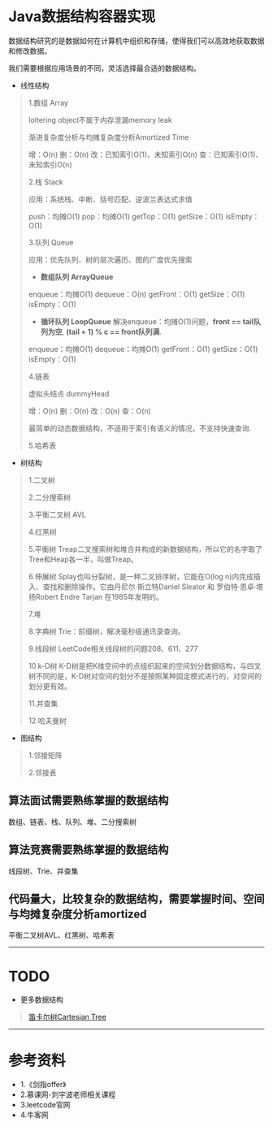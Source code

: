 # Java数据结构容器实现

数据结构研究的是数据如何在计算机中组织和存储，使得我们可以高效地获取数据和修改数据。

我们需要根据应用场景的不同，灵活选择最合适的数据结构。

* 线性结构
> 1.数组 Array
> 
> loitering object不属于内存泄漏memory leak
> 
> 渐进复杂度分析与均摊复杂度分析Amortized Time
> 
> 增：O(n) 删：O(n) 改：已知索引O(1)、未知索引O(n) 查：已知索引O(1)、未知索引O(n)
> 
> 2.栈 Stack
> 
> 应用：系统栈、中断、括号匹配、逆波兰表达式求值
> 
> push：均摊O(1) pop：均摊O(1) getTop：O(1) getSize：O(1) isEmpty：O(1)
> 
> 3.队列 Queue
> 
> 应用：优先队列、树的层次遍历、图的广度优先搜索
> 
> * **数组队列 ArrayQueue**
> 
> enqueue：均摊O(1) dequeue：O(n) getFront：O(1) getSize：O(1) isEmpty：O(1)
> 
> * **循环队列 LoopQueue** 解决enqueue：均摊O(1)问题，**front == tail队列为空**, **(tail + 1) % c == front队列满**.
> 
> enqueue：均摊O(1) dequeue：均摊O(1) getFront：O(1) getSize：O(1) isEmpty：O(1)
> 
> 4.链表
> 
> 虚拟头结点 dummyHead
> 
> 增：O(n) 删：O(n) 改：O(n) 查：O(n)
> 
> 最简单的动态数据结构，不适用于索引有语义的情况，不支持快速查询.
> 
> 5.哈希表

* 树结构
> 1.二叉树
> 
> 2.二分搜索树
> 
> 3.平衡二叉树 AVL
> 
> 4.红黑树
> 
> 5.平衡树 Treap二叉搜索树和堆合并构成的新数据结构，所以它的名字取了Tree和Heap各一半，叫做Treap。
> 
> 6.伸展树 Splay也叫分裂树，是一种二叉排序树，它能在O(log n)内完成插入、查找和删除操作。它由丹尼尔·斯立特Daniel Sleator 和 罗伯特·恩卓·塔扬Robert Endre Tarjan 在1985年发明的。
> 
> 7.堆
> 
> 8.字典树 Trie：前缀树，解决毫秒级通讯录查询。 
> 
> 9.线段树 LeetCode相关线段树的问题208、611、277
> 
> 10.k-D树 K-D树是把K维空间中的点组织起来的空间划分数据结构，与四叉树不同的是，K-D树对空间的划分不是按照某种固定模式进行的，对空间的划分更有效。
> 
> 11.并查集
> 
> 12.哈夫曼树

* 图结构
> 1.邻接矩阵
> 
> 2.邻接表

## 算法面试需要熟练掌握的数据结构
数组、链表、栈、队列、堆、二分搜索树
## 算法竞赛需要熟练掌握的数据结构
线段树、Trie、并查集
## 代码量大，比较复杂的数据结构，需要掌握时间、空间与均摊复杂度分析amortized
平衡二叉树AVL、红黑树、哈希表

---

# TODO

* 更多数据结构
> [笛卡尔树Cartesian Tree](https://www.cnblogs.com/CaptainSlow/p/9282507.html)

---

# 参考资料

* 1.《剑指offer》
* 2.慕课网-刘宇波老师相关课程
* 3.leetcode官网
* 4.牛客网


